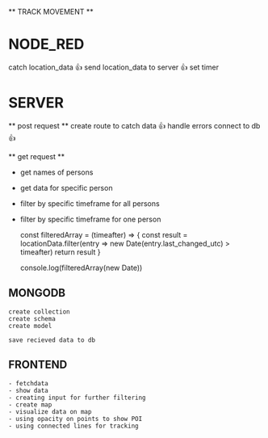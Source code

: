 ** TRACK MOVEMENT **

# NODE_RED

catch location_data 👍
send location_data to server 👍
set timer

# SERVER

** post request **
create route to catch data 👍
handle errors
connect to db 👍

** get request **

- get names of persons
- get data for specific person

- filter by specific timeframe for all persons
- filter by specific timeframe for one person

  const filteredArray = (timeafter) => {
  const result = locationData.filter(entry => new Date(entry.last_changed_utc) > timeafter)
  return result
  }

  console.log(filteredArray(new Date))

## MONGODB

    create collection
    create schema
    create model

    save recieved data to db

## FRONTEND

    - fetchdata
    - show data
    - creating input for further filtering
    - create map
    - visualize data on map
    - using opacity on points to show POI
    - using connected lines for tracking
